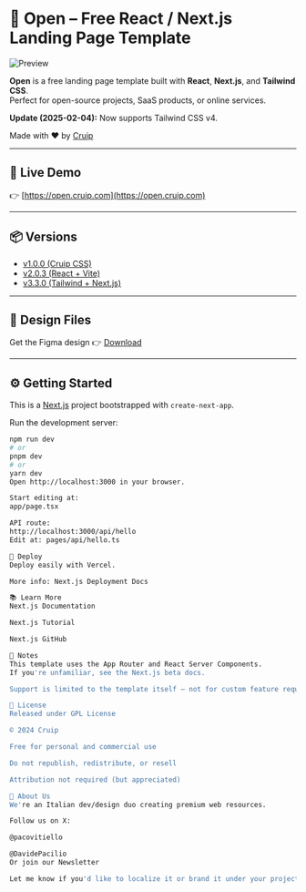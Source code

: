 # 🚀 Open – Free React / Next.js Landing Page Template

![Preview](https://github.com/user-attachments/assets/522a5e46-2a0e-48ca-80eb-87c7fa58f3ea)

**Open** is a free landing page template built with **React**, **Next.js**, and **Tailwind CSS**.  
Perfect for open-source projects, SaaS products, or online services.

**Update (2025-02-04):** Now supports Tailwind CSS v4.

Made with ❤️ by [Cruip](https://cruip.com)

---

## 🔗 Live Demo

👉 [https://open.cruip.com](https://open.cruip.com)

---

## 📦 Versions

- [v1.0.0 (Cruip CSS)](https://github.com/cruip/open-react-template/releases/tag/1.0.0)  
- [v2.0.3 (React + Vite)](https://github.com/cruip/open-react-template/releases/tag/2.0.3)  
- [v3.3.0 (Tailwind + Next.js)](https://github.com/cruip/open-react-template/releases/tag/3.3.0)

---

## 🎨 Design Files

Get the Figma design 👉 [Download](https://bit.ly/401KSUS)

---

## ⚙️ Getting Started

This is a [Next.js](https://nextjs.org/) project bootstrapped with `create-next-app`.

Run the development server:

```bash
npm run dev
# or
pnpm dev
# or
yarn dev
Open http://localhost:3000 in your browser.

Start editing at:
app/page.tsx

API route:
http://localhost:3000/api/hello
Edit at: pages/api/hello.ts

🚀 Deploy
Deploy easily with Vercel.

More info: Next.js Deployment Docs

📚 Learn More
Next.js Documentation

Next.js Tutorial

Next.js GitHub

📌 Notes
This template uses the App Router and React Server Components.
If you're unfamiliar, see the Next.js beta docs.

Support is limited to the template itself — not for custom feature requests.

📝 License
Released under GPL License

© 2024 Cruip

Free for personal and commercial use

Do not republish, redistribute, or resell

Attribution not required (but appreciated)

👥 About Us
We're an Italian dev/design duo creating premium web resources.

Follow us on X:

@pacovitiello

@DavidePacilio
Or join our Newsletter

Let me know if you'd like to localize it or brand it under your project name!
